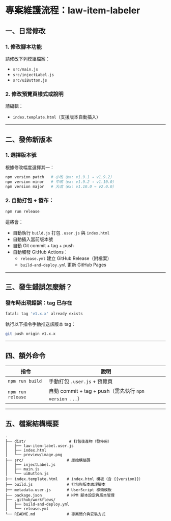 # 專案維護流程：law-item-labeler

## 一、日常修改

### 1. 修改腳本功能
請修改下列模組檔案：
- `src/main.js`
- `src/injectLabel.js`
- `src/uiButton.js`

### 2. 修改預覽頁樣式或說明
請編輯：
- `index.template.html`（支援版本自動插入）

---

## 二、發佈新版本

### 1. 選擇版本號
根據修改幅度選擇其一：

```bash
npm version patch   # 小改（ex: v1.9.1 → v1.9.2）
npm version minor   # 中改（ex: v1.9.2 → v1.10.0）
npm version major   # 大改（ex: v1.10.0 → v2.0.0）
```

### 2. 自動打包 + 發布：

```bash
npm run release
```

這將會：

- 自動執行 `build.js` 打包 `.user.js` 與 `index.html`
- 自動插入當前版本號
- 自動 Git commit + tag + push
- 自動觸發 GitHub Actions：
  - `release.yml` 建立 GitHub Release（附檔案）
  - `build-and-deploy.yml` 更新 GitHub Pages

---

## 三、發生錯誤怎麼辦？

### 發布時出現錯誤：tag 已存在

```bash
fatal: tag 'v1.x.x' already exists
```

執行以下指令手動推送該版本 tag：

```bash
git push origin v1.x.x
```

---

## 四、額外命令

| 指令 | 說明 |
|------|------|
| `npm run build` | 手動打包 `.user.js` + 預覽頁 |
| `npm run release` | 自動 commit + tag + push（需先執行 `npm version ...`） |

---

## 五、檔案結構概要

```
.
├── dist/                   # 打包後產物（發佈用）
│   ├── law-item-label.user.js
│   ├── index.html
│   └── preview/image.png
├── src/                   # 原始模組碼
│   ├── injectLabel.js
│   ├── main.js
│   └── uiButton.js
├── index.template.html    # index.html 模板（含 {{version}}）
├── build.js               # 打包與版本處理腳本
├── metadata.user.js       # UserScript 標頭模板
├── package.json           # NPM 腳本設定與版本管理
├── .github/workflows/
│   ├── build-and-deploy.yml
│   └── release.yml
└── README.md              # 專案簡介與安裝方式
```